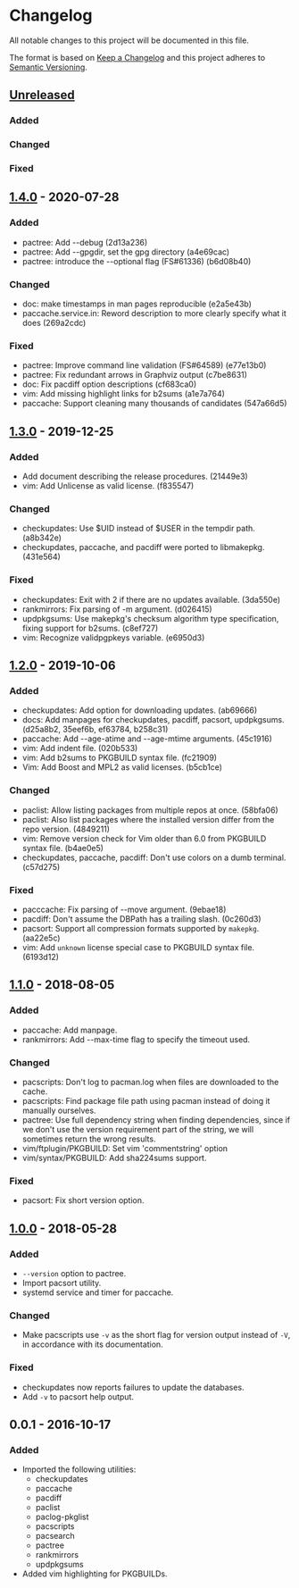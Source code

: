 # Changelog
All notable changes to this project will be documented in this file.

The format is based on [Keep a Changelog](http://keepachangelog.com/en/1.0.0/)
and this project adheres to [Semantic Versioning](http://semver.org/spec/v2.0.0.html).

## [Unreleased]
### Added

### Changed

### Fixed


## [1.4.0] - 2020-07-28
### Added
- pactree: Add --debug (2d13a236)
- pactree: Add --gpgdir, set the gpg directory (a4e69cac)
- pactree: introduce the --optional flag (FS#61336) (b6d08b40)

### Changed
- doc: make timestamps in man pages reproducible (e2a5e43b)
- paccache.service.in: Reword description to more clearly specify what it does (269a2cdc)

### Fixed
- pactree: Improve command line validation (FS#64589) (e77e13b0)
- pactree: Fix redundant arrows in Graphviz output (c7be8631)
- doc: Fix pacdiff option descriptions (cf683ca0)
- vim: Add missing highlight links for b2sums (a1e7a764)
- paccache: Support cleaning many thousands of candidates (547a66d5)


## [1.3.0] - 2019-12-25
### Added
- Add document describing the release procedures. (21449e3)
- vim: Add Unlicense as valid license. (f835547)

### Changed
- checkupdates: Use $UID instead of $USER in the tempdir path. (a8b342e)
- checkupdates, paccache, and pacdiff were ported to libmakepkg. (431e564)

### Fixed
- checkupdates: Exit with 2 if there are no updates available. (3da550e)
- rankmirrors: Fix parsing of -m argument. (d026415)
- updpkgsums: Use makepkg's checksum algorithm type specification, fixing support for b2sums. (c8ef727)
- vim: Recognize validpgpkeys variable. (e6950d3)


## [1.2.0] - 2019-10-06
### Added
- checkupdates: Add option for downloading updates. (ab69666)
- docs: Add manpages for checkupdates, pacdiff, pacsort, updpkgsums. (d25a8b2, 35eef6b, ef63784, b258c31)
- paccache: Add --age-atime and --age-mtime arguments. (45c1916)
- vim: Add indent file. (020b533)
- vim: Add b2sums to PKGBUILD syntax file. (fc21909)
- Vim: Add Boost and MPL2 as valid licenses. (b5cb1ce)

### Changed
- paclist: Allow listing packages from multiple repos at once. (58bfa06)
- paclist: Also list packages where the installed version differ from the repo version. (4849211)
- vim: Remove version check for Vim older than 6.0 from PKGBUILD syntax file. (b4ae0e5)
- checkupdates, paccache, pacdiff: Don't use colors on a dumb terminal. (c57d275)

### Fixed
- pacccache: Fix parsing of --move argument. (9ebae18)
- pacdiff: Don't assume the DBPath has a trailing slash. (0c260d3)
- pacsort: Support all compression formats supported by `makepkg`. (aa22e5c)
- vim: Add `unknown` license special case to PKGBUILD syntax file. (6193d12)


## [1.1.0] - 2018-08-05
### Added
- paccache: Add manpage.
- rankmirrors: Add --max-time flag to specify the timeout used.

### Changed
- pacscripts: Don't log to pacman.log when files are downloaded to the cache.
- pacscripts: Find package file path using pacman instead of doing it manually ourselves.
- pactree: Use full dependency string when finding dependencies, since if we don't use the version requirement part of the string, we will sometimes return the wrong results.
- vim/ftplugin/PKGBUILD:  Set vim 'commentstring' option
- vim/syntax/PKGBUILD: Add sha224sums support.

### Fixed
- pacsort: Fix short version option.


## [1.0.0] - 2018-05-28
### Added
- `--version` option to pactree.
- Import pacsort utility.
- systemd service and timer for paccache.

### Changed
- Make pacscripts use `-v` as the short flag for version output instead of `-V`, in accordance with its documentation.

### Fixed
- checkupdates now reports failures to update the databases.
- Add `-v` to pacsort help output.


## 0.0.1 - 2016-10-17
### Added
- Imported the following utilities:
  - checkupdates
  - paccache
  - pacdiff
  - paclist
  - paclog-pkglist
  - pacscripts
  - pacsearch
  - pactree
  - rankmirrors
  - updpkgsums
- Added vim highlighting for PKGBUILDs.


[Unreleased]: https://git.archlinux.org/pacman-contrib.git/log/?qt=range&q=v1.4.0..master
[1.0.0]: https://git.archlinux.org/pacman-contrib.git/log/?qt=range&q=v0.0.1..v1.0.0
[1.1.0]: https://git.archlinux.org/pacman-contrib.git/log/?qt=range&q=v1.0.0..v1.1.0
[1.2.0]: https://git.archlinux.org/pacman-contrib.git/log/?qt=range&q=v1.1.0..v1.2.0
[1.3.0]: https://git.archlinux.org/pacman-contrib.git/log/?qt=range&q=v1.2.0..v1.3.0
[1.4.0]: https://git.archlinux.org/pacman-contrib.git/log/?qt=range&q=v1.3.0..v1.4.0
